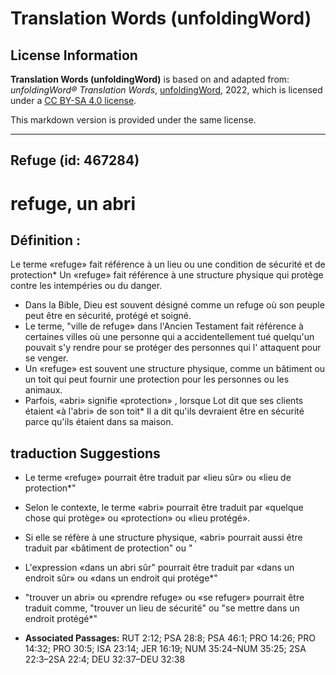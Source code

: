 # Translation Words (unfoldingWord)

## License Information

**Translation Words (unfoldingWord)** is based on and adapted from: _unfoldingWord® Translation Words_, [unfoldingWord](https://unfoldingword.org/utw), 2022, which is licensed under a [CC BY-SA 4.0 license](https://creativecommons.org/licenses/by-sa/4.0/legalcode.en).

This markdown version is provided under the same license.



--------------------------------

## Refuge (id: 467284)

refuge, un abri
===============

Définition :
------------

Le terme «refuge» fait référence à un lieu ou une condition de sécurité et de protection\* Un «refuge» fait référence à une structure physique qui protège contre les intempéries ou du danger.

* Dans la Bible, Dieu est souvent désigné comme un refuge où son peuple peut être en sécurité, protégé et soigné.
* Le terme, "ville de refuge» dans l'Ancien Testament fait référence à certaines villes où une personne qui a accidentellement tué quelqu'un pouvait s'y rendre pour se protéger des personnes qui l' attaquent pour se venger.
* Un «refuge» est souvent une structure physique, comme un bâtiment ou un toit qui peut fournir une protection pour les personnes ou les animaux.
* Parfois, «abri» signifie «protection» , lorsque Lot dit que ses clients étaient «à l'abri» de son toit\* Il a dit qu'ils devraient être en sécurité parce qu'ils étaient dans sa maison.

traduction Suggestions
----------------------

* Le terme «refuge» pourrait être traduit par «lieu sûr» ou «lieu de protection\*"
* Selon le contexte, le terme «abri» pourrait être traduit par «quelque chose qui protège» ou «protection» ou «lieu protégé».
* Si elle se réfère à une structure physique, «abri» pourrait aussi être traduit par «bâtiment de protection" ou "
* L'expression «dans un abri sûr" pourrait être traduit par «dans un endroit sûr» ou «dans un endroit qui protége\*"
* "trouver un abri» ou «prendre refuge» ou «se refuger» pourrait être traduit comme, "trouver un lieu de sécurité" ou "se mettre dans un endroit protégé\*"

* **Associated Passages:** RUT 2:12; PSA 28:8; PSA 46:1; PRO 14:26; PRO 14:32; PRO 30:5; ISA 23:14; JER 16:19; NUM 35:24–NUM 35:25; 2SA 22:3–2SA 22:4; DEU 32:37–DEU 32:38

